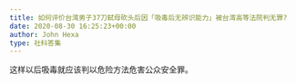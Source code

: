 ```yaml
---
title: 如何评价台湾男子37刀弑母砍头后因「吸毒后无辨识能力」被台湾高等法院判无罪?
date: 2020-08-30 16:25:23+00:00
author: John Hexa
type: 社科答集
---
```

这样以后吸毒就应该判以危险方法危害公众安全罪。


